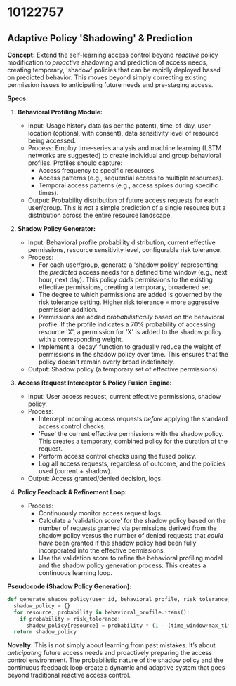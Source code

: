 # 10122757

## Adaptive Policy 'Shadowing' & Prediction

**Concept:** Extend the self-learning access control beyond *reactive* policy modification to *proactive* shadowing and prediction of access needs, creating temporary, 'shadow' policies that can be rapidly deployed based on predicted behavior. This moves beyond simply correcting existing permission issues to anticipating future needs and pre-staging access.

**Specs:**

1.  **Behavioral Profiling Module:**
    *   Input: Usage history data (as per the patent), time-of-day, user location (optional, with consent), data sensitivity level of resource being accessed.
    *   Process: Employ time-series analysis and machine learning (LSTM networks are suggested) to create individual and group behavioral profiles. Profiles should capture:
        *   Access frequency to specific resources.
        *   Access patterns (e.g., sequential access to multiple resources).
        *   Temporal access patterns (e.g., access spikes during specific times).
    *   Output: Probability distribution of future access requests for each user/group. This is *not* a simple prediction of a single resource but a distribution across the entire resource landscape.

2.  **Shadow Policy Generator:**
    *   Input: Behavioral profile probability distribution, current effective permissions, resource sensitivity level, configurable risk tolerance.
    *   Process:
        *   For each user/group, generate a 'shadow policy' representing the *predicted* access needs for a defined time window (e.g., next hour, next day).  This policy *adds* permissions to the existing effective permissions, creating a temporary, broadened set.
        *   The degree to which permissions are added is governed by the risk tolerance setting. Higher risk tolerance = more aggressive permission addition.
        *   Permissions are added *probabilistically* based on the behavioral profile.  If the profile indicates a 70% probability of accessing resource 'X', a permission for 'X' is added to the shadow policy with a corresponding weight.
        *   Implement a 'decay' function to gradually reduce the weight of permissions in the shadow policy over time. This ensures that the policy doesn't remain overly broad indefinitely.
    *   Output: Shadow policy (a temporary set of effective permissions).

3.  **Access Request Interceptor & Policy Fusion Engine:**
    *   Input: User access request, current effective permissions, shadow policy.
    *   Process:
        *   Intercept incoming access requests *before* applying the standard access control checks.
        *   'Fuse' the current effective permissions with the shadow policy. This creates a temporary, combined policy for the duration of the request.
        *   Perform access control checks using the fused policy.
        *   Log all access requests, regardless of outcome, and the policies used (current + shadow).
    *   Output: Access granted/denied decision, logs.

4.  **Policy Feedback & Refinement Loop:**
    *   Process:
        *   Continuously monitor access request logs.
        *   Calculate a 'validation score' for the shadow policy based on the number of requests granted via permissions derived from the shadow policy versus the number of denied requests that *could have* been granted if the shadow policy had been fully incorporated into the effective permissions.
        *   Use the validation score to refine the behavioral profiling model and the shadow policy generation process. This creates a continuous learning loop.

**Pseudocode (Shadow Policy Generation):**

```python
def generate_shadow_policy(user_id, behavioral_profile, risk_tolerance, time_window):
  shadow_policy = {}
  for resource, probability in behavioral_profile.items():
    if probability > risk_tolerance:
      shadow_policy[resource] = probability * (1 - (time_window/max_time_window)) #decay
  return shadow_policy
```

**Novelty:** This is not simply about learning from past mistakes. It’s about *anticipating* future access needs and proactively preparing the access control environment. The probabilistic nature of the shadow policy and the continuous feedback loop create a dynamic and adaptive system that goes beyond traditional reactive access control.